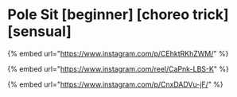 # Pole Sit \[beginner] \[choreo trick] \[sensual]

{% embed url="https://www.instagram.com/p/CEhktRKhZWM/" %}

{% embed url="https://www.instagram.com/reel/CaPnk-LBS-K" %}

{% embed url="https://www.instagram.com/p/CnxDADVu-jF/" %}
